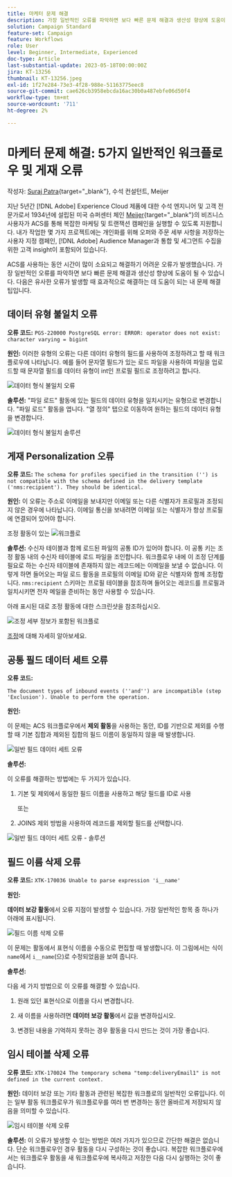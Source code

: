 ```yaml
---
title: 마케터 문제 해결
description: 가장 일반적인 오류를 파악하면 보다 빠른 문제 해결과 생산성 향상에 도움이 될 수 있습니다. 이러한 문제 해결 팁은 발생하는 유사한 오류를 효과적으로 해결하는 데 도움이 됩니다.
solution: Campaign Standard
feature-set: Campaign
feature: Workflows
role: User
level: Beginner, Intermediate, Experienced
doc-type: Article
last-substantial-update: 2023-05-18T00:00:00Z
jira: KT-13256
thumbnail: KT-13256.jpeg
exl-id: 1f27e284-73e3-4f28-988e-51163775eec8
source-git-commit: cae626cb3958ebcda16ac30b0a487ebfe06d50f4
workflow-type: tm+mt
source-wordcount: '711'
ht-degree: 2%

---
```


# 마케터 문제 해결: 5가지 일반적인 워크플로우 및 게재 오류

작성자: [Suraj Patra](https://www.linkedin.com/in/suraj-p-51612053/){target="_blank"}, 수석 컨설턴트, Meijer

지난 5년간 [!DNL Adobe] Experience Cloud 제품에 대한 수석 엔지니어 및 고객 전문가로서 1934년에 설립된 미국 슈퍼센터 체인 [Meijer](https://www.meijer.com/){target="_blank"}의 비즈니스 사용자가 ACS를 통해 복잡한 마케팅 및 트랜잭션 캠페인을 실행할 수 있도록 지원합니다. 내가 작업한 몇 가지 프로젝트에는 개인화를 위해 오퍼와 주문 세부 사항을 저장하는 사용자 지정 캠페인, [!DNL Adobe] Audience Manager과 통합 및 세그먼트 수집을 위한 고객 insight이 포함되어 있습니다.

ACS를 사용하는 동안 시간이 많이 소요되고 해결하기 어려운 오류가 발생했습니다. 가장 일반적인 오류를 파악하면 보다 빠른 문제 해결과 생산성 향상에 도움이 될 수 있습니다. 다음은 유사한 오류가 발생할 때 효과적으로 해결하는 데 도움이 되는 내 문제 해결 팁입니다.

## 데이터 유형 불일치 오류

**오류 코드:**
`PGS-220000 PostgreSQL error: ERROR: operator does not exist: character varying = bigint`

**원인:**
이러한 유형의 오류는 다른 데이터 유형의 필드를 사용하여 조정하려고 할 때 워크플로우에 나타납니다. 예를 들어 문자열 필드가 있는 로드 파일을 사용하여 파일을 업로드할 때 문자열 필드를 데이터 유형이 int인 프로필 필드로 조정하려고 합니다.

![데이터 형식 불일치 오류](/help/_assets/kt-13256/data-type-mismatch.png)

**솔루션:**
&quot;파일 로드&quot; 활동에 있는 필드의 데이터 유형을 일치시키는 유형으로 변경합니다. &quot;파일 로드&quot; 활동을 엽니다. &quot;열 정의&quot; 탭으로 이동하여 원하는 필드의 데이터 유형을 변경합니다.


![데이터 형식 불일치 솔루션](/help/_assets/kt-13256/data-type-mismatch-solution.png)

## 게재 Personalization 오류

**오류 코드:**
`The schema for profiles specified in the transition ('') is not compatible with the schema defined in the delivery template ('nms:recipient'). They should be identical.`

**원인:**
이 오류는 주소로 이메일을 보내지만 이메일 또는 다른 식별자가 프로필과 조정되지 않은 경우에 나타납니다. 이메일 통신을 보내려면 이메일 또는 식별자가 항상 프로필에 연결되어 있어야 합니다.

조정 활동이 있는 ![워크플로](/help/_assets/kt-13256/del-persn-error-wf.png)

**솔루션:**
수신자 테이블과 함께 로드된 파일의 공통 ID가 있어야 합니다. 이 공통 키는 조정 활동 내의 수신자 테이블에 로드 파일을 조인합니다. 워크플로우 내에 이 조정 단계를 필요로 하는 수신자 테이블에 존재하지 않는 레코드에는 이메일을 보낼 수 없습니다. 이렇게 하면 들어오는 파일 로드 활동을 프로필의 이메일 ID와 같은 식별자와 함께 조정합니다. `nms:recipient` 스키마는 프로필 테이블을 참조하며 들어오는 레코드를 프로필과 일치시키면 전자 메일을 준비하는 동안 사용할 수 있습니다.

아래 표시된 대로 조정 활동에 대한 스크린샷을 참조하십시오.

![조정 세부 정보가 포함된 워크플로](/help/_assets/kt-13256/del-persn-error-wf-solution.png)

[조정](https://experienceleague.adobe.com/docs/campaign-standard/using/managing-processes-and-data/data-management-activities/reconciliation.html?lang=ko)에 대해 자세히 알아보세요.

## 공통 필드 데이터 세트 오류

**오류 코드:**

`The document types of inbound events (''and'') are incompatible (step 'Exclusion'). Unable to perform the operation.`

**원인:**

이 문제는 ACS 워크플로우에서 **제외 활동**&#x200B;을 사용하는 동안, ID를 기반으로 제외를 수행할 때 기본 집합과 제외된 집합의 필드 이름이 동일하지 않을 때 발생합니다.

![일반 필드 데이터 세트 오류](/help/_assets/kt-13256/dataset-error.png)

**솔루션:**

이 오류를 해결하는 방법에는 두 가지가 있습니다.

1. 기본 및 제외에서 동일한 필드 이름을 사용하고 해당 필드를 ID로 사용

   또는

2. JOINS 제외 방법을 사용하여 레코드를 제외할 필드를 선택합니다.

![일반 필드 데이터 세트 오류 - 솔루션 &#x200B;](/help/_assets/kt-13256/dataset-error-solution.png)

## 필드 이름 삭제 오류

**오류 코드:**
`XTK-170036 Unable to parse expression 'i__name'`

**원인:**

**데이터 보강 활동**&#x200B;에서 오류 지점이 발생할 수 있습니다. 가장 일반적인 항목 중 하나가 아래에 표시됩니다.

![필드 이름 삭제 오류](/help/_assets/kt-13256/field-name-dropped-error.png)

이 문제는 활동에서 표현식 이름을 수동으로 편집할 때 발생합니다. 이 그림에서는 식이 `name`에서 `i__name`(으)로 수정되었음을 보여 줍니다.

**솔루션:**

다음 세 가지 방법으로 이 오류를 해결할 수 있습니다.

1. 원래 있던 표현식으로 이름을 다시 변경합니다.

2. 새 이름을 사용하려면 **데이터 보강 활동**&#x200B;에서 값을 변경하십시오.

3. 변경된 내용을 기억하지 못하는 경우 활동을 다시 만드는 것이 가장 좋습니다.

## 임시 테이블 삭제 오류 

**오류 코드:**
`XTK-170024 The temporary schema "temp:deliveryEmail1" is not defined in the current context.`

**원인:**
데이터 보강 또는 기타 활동과 관련된 복잡한 워크플로의 일반적인 오류입니다. 이는 일부 활동 워크플로우가 워크플로우를 여러 번 변경하는 동안 올바르게 저장되지 않음을 의미할 수 있습니다.

![임시 테이블 삭제 오류 &#x200B;](/help/_assets/kt-13256/temp-table-dropped-error.png)

**솔루션:**
이 오류가 발생할 수 있는 방법은 여러 가지가 있으므로 간단한 해결은 없습니다. 단순 워크플로우인 경우 활동을 다시 구성하는 것이 좋습니다. 복잡한 워크플로우에서는 워크플로우 활동을 새 워크플로우에 복사하고 저장한 다음 다시 실행하는 것이 좋습니다.
